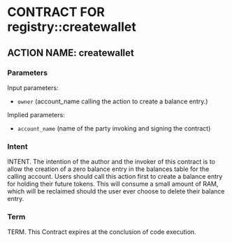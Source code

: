 # CONTRACT FOR registry::createwallet

## ACTION NAME: createwallet

### Parameters
Input parameters:

* `owner` (account_name calling the action to create a balance entry.)

Implied parameters: 

* `account_name` (name of the party invoking and signing the contract)

### Intent
INTENT. The intention of the author and the invoker of this contract is to allow the creation of a zero balance entry in the balances table for the calling account. Users should call this action first to create a balance entry for holding their future tokens. This will consume a small amount of RAM, which will be reclaimed should the user ever choose to delete their balance entry.

### Term
TERM. This Contract expires at the conclusion of code execution.